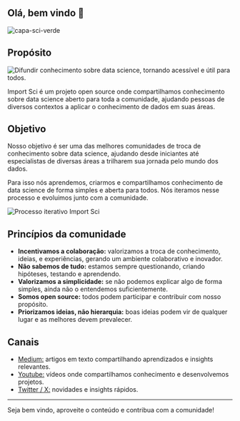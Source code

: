 ## Olá, bem vindo 👋

![capa-sci-verde](https://user-images.githubusercontent.com/45513854/227421667-818deed5-4337-48df-9858-b50d01cb4b99.png)

## Propósito


![Difundir conhecimento sobre data science, tornando acessível e útil para todos.](https://github.com/importsci/.github/assets/45513854/31b57158-cb42-4470-924b-d17b78b656c0)


Import Sci é um projeto open source onde compartilhamos conhecimento sobre data science aberto para toda a comunidade, ajudando pessoas de diversos contextos a aplicar o conhecimento de dados em suas áreas.

## Objetivo

Nosso objetivo é ser uma das melhores comunidades de troca de conhecimento sobre data science, ajudando desde iniciantes até especialistas de diversas áreas a trilharem sua jornada pelo mundo dos dados.

Para isso nós aprendemos, criarmos e compartilhamos conhecimento de data science de forma simples e aberta para todos. Nós iteramos nesse processo e evoluimos junto com a comunidade.

![Processo iterativo Import Sci](https://user-images.githubusercontent.com/45513854/175794508-24e61b26-f22d-4adc-b79c-a4114dd6cec4.png)

## Princípios da comunidade

- **Incentivamos a colaboração:** valorizamos a troca de conhecimento, ideias, e experiências, gerando um ambiente colaborativo e inovador.
- **Não sabemos de tudo:** estamos sempre questionando, criando hipóteses, testando e aprendendo.
- **Valorizamos a simplicidade:** se não podemos explicar algo de forma simples, ainda não o entendemos suficientemente.
- **Somos open source:** todos podem participar e contribuir com nosso propósito.
- **Priorizamos ideias, não hierarquia:** boas ideias podem vir de qualquer lugar e as melhores devem prevalecer.


## Canais
- [Medium:](https://medium.com/importsci) artigos em texto compartilhando aprendizados e insights relevantes.
- [Youtube:](https://www.youtube.com/@importsci) vídeos onde compartilhamos conhecimento e desenvolvemos projetos.
- [Twitter / X:](https://twitter.com/importsci) novidades e insights rápidos. 

<!-- [Comunidade no Discord:](https://discord.gg/d8KSdfhh) troque experiências e conhecimentos com outros cientistas! -->


------

Seja bem vindo, aproveite o conteúdo e contribua com a comunidade!
